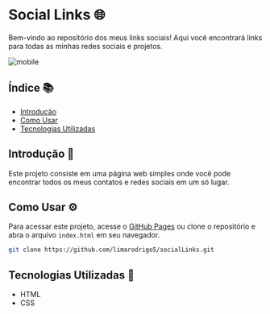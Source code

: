 # Social Links 🌐

Bem-vindo ao repositório dos meus links sociais! Aqui você encontrará links para todas as minhas redes sociais e projetos.

![mobile](https://github.com/limarodrigo5/socialLinks/assets/49044384/7e6002f2-cfde-49cf-9507-9172a17a0940)

## Índice 📚

- [Introdução](#introdução-)
- [Como Usar](#como-usar-)
- [Tecnologias Utilizadas](#tecnologias-utilizadas-)

## Introdução 👋

Este projeto consiste em uma página web simples onde você pode encontrar todos os meus contatos e redes sociais em um só lugar.

## Como Usar ⚙️

Para acessar este projeto, acesse o [GitHub Pages](https://limarodrigo5.github.io/socialLinks/) ou clone o repositório e abra o arquivo `index.html` em seu navegador.

```bash
git clone https://github.com/limarodrigo5/socialLinks.git
```	

## Tecnologias Utilizadas 🧰

- HTML
- CSS

